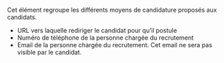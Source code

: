 Cet élément regroupe les différents moyens de candidature proposés aux candidats.

- URL vers laquelle rediriger le candidat pour qu’il postule
- Numéro de téléphone de la personne chargée du recrutement
- Email de la personne chargée du recrutement. Cet email ne sera pas visible par le candidat.
